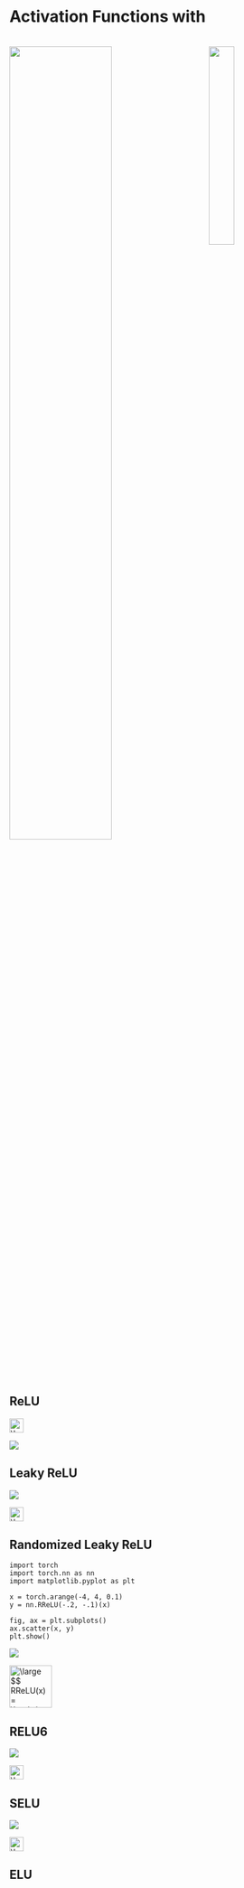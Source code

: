 # Activation Functions with
<br><img src=https://devblogs.nvidia.com/wp-content/uploads/2017/04/pytorch-logo-dark.png width='60%'  img> <img src=https://matplotlib.org/_static/logo2_compressed.svg width='30%' align=right img>
<br>
<br>


## ReLU


<a href="https://www.codecogs.com/eqnedit.php?latex=\dpi{300}&space;\large&space;$$ReLU(x)&space;=&space;max(0,&space;x)$$" target="_blank"><img src="https://latex.codecogs.com/png.latex?\dpi{300}&space;\large&space;$$ReLU(x)&space;=&space;max(0,&space;x)$$" title="\large $$ReLU(x) = max(0, x)$$" height=25 /></a>

<img src=https://media.discordapp.net/attachments/661234508078776333/661595342969503744/relu.png img>

## Leaky ReLU

<img src=https://media.discordapp.net/attachments/661234508078776333/661609983292735509/movie.gif img>

<a href="https://www.codecogs.com/eqnedit.php?latex=\dpi{300}&space;\large&space;$$\text{LeakyReLU}(x)&space;=&space;\max(0,&space;x)&space;&plus;&space;\text{negative&space;slope}&space;*&space;\min(0,&space;x)$$" target="_blank"><img src="https://latex.codecogs.com/png.latex?\dpi{300}&space;\large&space;$$\text{LeakyReLU}(x)&space;=&space;\max(0,&space;x)&space;&plus;&space;\text{negative&space;slope}&space;*&space;\min(0,&space;x)$$" title="\large $$\text{LeakyReLU}(x) = \max(0, x) + \text{negative slope} * \min(0, x)$$" height=25 /></a>

## Randomized Leaky ReLU
```
import torch
import torch.nn as nn
import matplotlib.pyplot as plt

x = torch.arange(-4, 4, 0.1)
y = nn.RReLU(-.2, -.1)(x)

fig, ax = plt.subplots()
ax.scatter(x, y)
plt.show()
```

<img src=https://media.discordapp.net/attachments/661234508078776333/661620841628565504/movie.gif img>

<a href="https://www.codecogs.com/eqnedit.php?latex=\dpi{300}&space;\large&space;$$&space;RReLU(x)&space;=&space;\begin{cases}&space;x&space;&&space;\text{if&space;}&space;x&space;\geq&space;0&space;\\&space;0.1&space;αx&space;&&space;\text{otherwise},\&space;α&space;=&space;random(0.125,&space;0.333)&space;\end{cases}&space;$$" target="_blank"><img src="https://latex.codecogs.com/png.latex?\dpi{300}&space;\large&space;$$&space;RReLU(x)&space;=&space;\begin{cases}&space;x&space;&&space;\text{if&space;}&space;x&space;\geq&space;0&space;\\&space;0.1&space;αx&space;&&space;\text{otherwise},\&space;α&space;=&space;random(0.125,&space;0.333)&space;\end{cases}&space;$$" title="\large $$ RReLU(x) = \begin{cases} x & \text{if } x \geq 0 \\ 0.1 αx & \text{otherwise},\ α = random(0.125, 0.333) \end{cases} $$" height=75/></a>

## RELU6

<img src=https://user-images.githubusercontent.com/46652050/71629309-c2cfae00-2bca-11ea-9de9-40fcb9bc4040.png img>

<a href="https://www.codecogs.com/eqnedit.php?latex=\dpi{300}&space;\large&space;$$\text{ReLU6}(x)&space;=&space;\min(\max(0,x),&space;6)$$" target="_blank"><img src="https://latex.codecogs.com/png.latex?\dpi{300}&space;\large&space;$$\text{ReLU6}(x)&space;=&space;\min(\max(0,x),&space;6)$$" title="\large $$\text{ReLU6}(x) = \min(\max(0,x), 6)$$" height=25/></a>

## SELU
<img src=https://user-images.githubusercontent.com/46652050/71629913-0bd53180-2bce-11ea-9286-ec596870e616.png img>

<a href="https://www.codecogs.com/eqnedit.php?latex=\dpi{300}&space;\large&space;$$\text{SELU}(x)&space;=&space;\text{scale}&space;*&space;(\max(0,x)&space;&plus;&space;\min(0,&space;\alpha&space;*&space;(\exp(x)&space;-&space;1)))$$" target="_blank"><img src="https://latex.codecogs.com/png.latex?\dpi{300}&space;\large&space;$$\text{SELU}(x)&space;=&space;\text{scale}&space;*&space;(\max(0,x)&space;&plus;&space;\min(0,&space;\alpha&space;*&space;(\exp(x)&space;-&space;1)))$$" title="\large $$\text{SELU}(x) = \text{scale} * (\max(0,x) + \min(0, \alpha * (\exp(x) - 1)))$$" height=25 /></a>

## ELU

